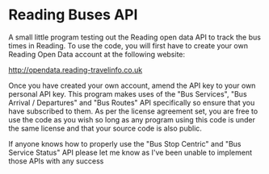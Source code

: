 # Reading Buses API
A small little program testing out the Reading open data API to track the bus times in Reading. To use the code, you will first have to create your own Reading Open Data account at the following website:

http://opendata.reading-travelinfo.co.uk

Once you have created your own account, amend the API key to your own personal API key. This program makes uses of the "Bus Services", "Bus Arrival / Departures" and "Bus Routes" API specifically so ensure that you have subscribed to them. As per the license agreement set, you are free to use the code as you wish so long as any program using this code is under the same license and that your source code is also public.

If anyone knows how to properly use the "Bus Stop Centric" and "Bus Service Status" API please let me know as I've been unable to implement those APIs with any success
